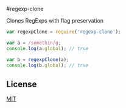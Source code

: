 #regexp-clone


Clones RegExps with flag preservation

```js
var regexpClone = require('regexp-clone');

var a = /somethin/g;
console.log(a.global); // true

var b = regexpClone(a);
console.log(b.global); // true
```

## License

[MIT](https://github.com/aheckmann/regexp-clone/blob/master/LICENSE)
